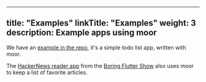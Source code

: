 
---
title: "Examples"
linkTitle: "Examples"
weight: 3
description: Example apps using moor
---


We have an [example in the repo](https://github.com/simolus3/moor/tree/master/moor_flutter/example), it's a simple todo list app,
written with moor.

The [HackerNews reader app](https://github.com/filiph/hn_app) from the [Boring Flutter Show](https://www.youtube.com/playlist?list=PLjxrf2q8roU3ahJVrSgAnPjzkpGmL9Czl) also uses moor to keep a list of favorite articles.